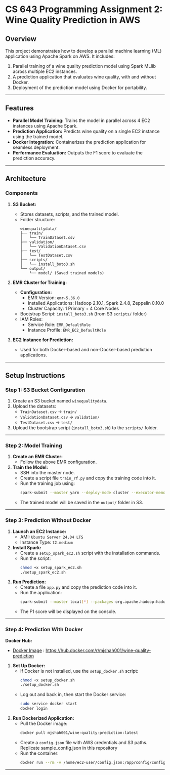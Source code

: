 # CS 643 Programming Assignment 2: Wine Quality Prediction in AWS

## Overview
This project demonstrates how to develop a parallel machine learning (ML) application using Apache Spark on AWS. It includes:
1. Parallel training of a wine quality prediction model using Spark MLlib across multiple EC2 instances.
2. A prediction application that evaluates wine quality, with and without Docker.
3. Deployment of the prediction model using Docker for portability.

---

## Features
- **Parallel Model Training:** Trains the model in parallel across 4 EC2 instances using Apache Spark.
- **Prediction Application:** Predicts wine quality on a single EC2 instance using the trained model.
- **Docker Integration:** Containerizes the prediction application for seamless deployment.
- **Performance Evaluation:** Outputs the F1 score to evaluate the prediction accuracy.

---

## Architecture
### Components
1. **S3 Bucket:** 
   - Stores datasets, scripts, and the trained model.
   - Folder structure:
     ```
     winequalitydata/
     ├── train/
     │   └── TrainDataset.csv
     ├── validation/
     │   └── ValidationDataset.csv
     ├── test/
     │   └── TestDataset.csv
     ├── scripts/
     │   └── install_boto3.sh
     └── output/
         └── model/ (Saved trained models)
     ```

2. **EMR Cluster for Training:**
   - **Configuration:**
     - EMR Version: `emr-5.36.0`
     - Installed Applications: Hadoop 2.10.1, Spark 2.4.8, Zeppelin 0.10.0
     - Cluster Capacity: 1 Primary + 4 Core Nodes
   - Bootstrap Script: `install_boto3.sh` (from S3 `scripts/` folder)
   - IAM Roles:
     - Service Role: `EMR_DefaultRole`
     - Instance Profile: `EMR_EC2_DefaultRole`

3. **EC2 Instance for Prediction:** 
   - Used for both Docker-based and non-Docker-based prediction applications.

---

## Setup Instructions

### Step 1: S3 Bucket Configuration
1. Create an S3 bucket named `winequalitydata`.
2. Upload the datasets:
   - `TrainDataset.csv` → `train/`
   - `ValidationDataset.csv` → `validation/`
   - `TestDataset.csv` → `test/`
3. Upload the bootstrap script (`install_boto3.sh`) to the `scripts/` folder.

---

### Step 2: Model Training
1. **Create an EMR Cluster:**
   - Follow the above EMR configuration.
2. **Train the Model:**
   - SSH into the master node.
   - Create a script file `train_rf.py` and copy the training code into it.
   - Run the training job using:
     ```bash
     spark-submit --master yarn --deploy-mode cluster --executor-memory 10G --executor-cores 3 --num-executors 8 --driver-memory 6G --conf spark.yarn.executor.memoryOverhead=1G train_rf.py
     ```
   - The trained model will be saved in the `output/` folder in S3.

---

### Step 3: Prediction Without Docker
1. **Launch an EC2 Instance:**
   - AMI: `Ubuntu Server 24.04 LTS`
   - Instance Type: `t2.medium`
2. **Install Spark:**
   - Create a `setup_spark_ec2.sh` script with the installation commands.
   - Run the script:
     ```bash
     chmod +x setup_spark_ec2.sh
     ./setup_spark_ec2.sh
     ```
3. **Run Prediction:**
   - Create a file `app.py` and copy the prediction code into it.
   - Run the application:
     ```bash
     spark-submit --master local[*] --packages org.apache.hadoop:hadoop-aws:3.3.6 app.py
     ```
   - The F1 score will be displayed on the console.

---

### Step 4: Prediction With Docker
 **Docker Hub:**  
   - [Docker Image](https://hub.docker.com/r/mjshah001/wine-quality-prediction) : https://hub.docker.com/r/mjshah001/wine-quality-prediction

1. **Set Up Docker:**
   - If Docker is not installed, use the `setup_docker.sh` script:
     ```bash
     chmod +x setup_docker.sh
     ./setup_docker.sh
     ```
   - Log out and back in, then start the Docker service:
     ```bash
     sudo service docker start
     docker login
     ```
2. **Run Dockerized Application:**
   - Pull the Docker image:
     ```bash
     docker pull mjshah001/wine-quality-prediction:latest
     ```
   - Create a `config.json` file with AWS credentials and S3 paths.
      Replicate sample_config.json in this repository
   - Run the container:
     ```bash
     docker run --rm -v /home/ec2-user/config.json:/app/config/config.json mjshah001/wine-quality-prediction:latest
     ```

---
